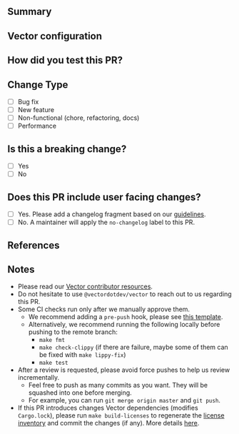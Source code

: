 ## Summary
<!-- Please provide a brief summary about what this PR does.
This should help the reviewers give feedback faster and with higher quality. -->

## Vector configuration
<!-- Include Vector configuration(s) you used to test and debug your changes. -->

## How did you test this PR?
<!-- Please describe how you tested your changes. Also include any information about your setup. -->

## Change Type
- [ ] Bug fix
- [ ] New feature
- [ ] Non-functional (chore, refactoring, docs)
- [ ] Performance

## Is this a breaking change?
- [ ] Yes
- [ ] No

## Does this PR include user facing changes?

- [ ] Yes. Please add a changelog fragment based on our [guidelines](https://github.com/vectordotdev/vector/blob/master/changelog.d/README.md).
- [ ] No. A maintainer will apply the `no-changelog` label to this PR.

## References

<!--
- Closes: #<issue number>
- Related: #<issue number>
- Related: #<PR number>
-->

## Notes
- Please read our [Vector contributor resources](https://github.com/vectordotdev/vector/tree/master/docs#getting-started).
- Do not hesitate to use `@vectordotdev/vector` to reach out to us regarding this PR.
- Some CI checks run only after we manually approve them.
  - We recommend adding a `pre-push` hook, please see [this template](https://github.com/vectordotdev/vector/blob/master/CONTRIBUTING.md#Pre-push).
  - Alternatively, we recommend running the following locally before pushing to the remote branch:
    - `make fmt`
    - `make check-clippy` (if there are failure, maybe some of them can be fixed with `make lippy-fix`)
    - `make test`
- After a review is requested, please avoid force pushes to help us review incrementally.
  - Feel free to push as many commits as you want. They will be squashed into one before merging.
  - For example, you can run `git merge origin master` and `git push`.
- If this PR introduces changes Vector dependencies (modifies `Cargo.lock`), please
  run `make build-licenses` to regenerate the [license inventory](https://github.com/vectordotdev/vrl/blob/main/LICENSE-3rdparty.csv) and commit the changes (if any). More details [here](https://crates.io/crates/dd-rust-license-tool).


<!--
  Your PR title must conform to the conventional commit spec:
  https://www.conventionalcommits.org/en/v1.0.0/

  <type>(<scope>)!: <description>

  * `type` = chore, enhancement, feat, fix, docs, revert
  * `!` = OPTIONAL: signals a breaking change
  * `scope` = Optional when `type` is "chore" or "docs", available scopes https://github.com/vectordotdev/vector/blob/master/.github/workflows/semantic.yml#L31
  * `description` = short description of the change

Examples:

  * enhancement(file source): Add `sort` option to sort discovered files
  * feat(new source): Initial `statsd` source
  * fix(file source): Fix a bug discovering new files
  * chore(external docs): Clarify `batch_size` option
-->
